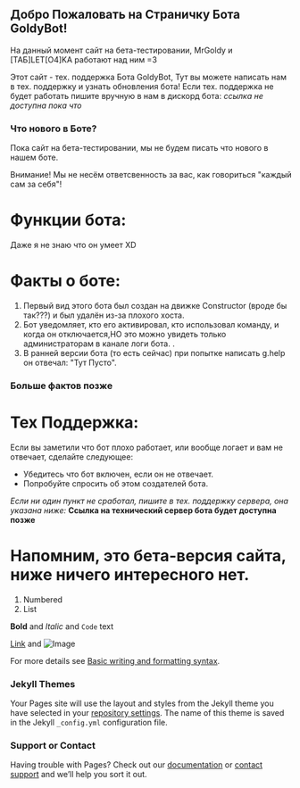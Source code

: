 ## Добро Пожаловать на Страничку Бота GoldyBot!
На данный момент сайт на бета-тестировании, MrGoldy и [ТАБ]LET[O4]KA работают над ним =3

Этот сайт - тех. поддержка Бота GoldyBot, Тут вы можете написать нам в тех. поддержку и узнать обновления бота! Если тех. поддержка не будет работать пишите вручную в нам в дискорд бота: *ссылка не доступна пока что*

### Что нового в Боте?

Пока сайт на бета-тестировании, мы не будем писать что нового в нашем боте.


Внимание! Мы не несём ответсвенность за вас, как говориться "каждый сам за себя"!

# Функции бота:

Даже я не знаю что он умеет XD

# Факты о боте:
1) Первый вид этого бота был создан на движке Constructor (вроде бы так???) и был удалён из-за плохого хоста. 
2) Бот уведомляет, кто его активировал, кто использовал команду, и когда он отключается,НО это можно увидеть только администраторам в канале логи бота. .
3) В ранней версии бота (то есть сейчас) при попытке написать g.help он отвечал: "Тут Пусто".

### Больше фактов позже  
   
# Тех Поддержка:
Если вы заметили что бот плохо работает, или вообще логает и вам не отвечает, сделайте следующее:

- Убедитесь что бот включен, если он не отвечает.
- Попробуйте спросить об этом создателей бота.

_Если ни один пункт не сработал, пишите в тех. поддержку сервера, она указана ниже:_
**Ссылка на технический сервер бота будет доступна позже**

# Напомним, это бета-версия сайта, ниже ничего интересного нет.

1. Numbered
2. List

**Bold** and _Italic_ and `Code` text

[Link](url) and ![Image](src)


For more details see [Basic writing and formatting syntax](https://docs.github.com/en/github/writing-on-github/getting-started-with-writing-and-formatting-on-github/basic-writing-and-formatting-syntax).

### Jekyll Themes

Your Pages site will use the layout and styles from the Jekyll theme you have selected in your [repository settings](https://github.com/nikitosPy/goldymine/settings/pages). The name of this theme is saved in the Jekyll `_config.yml` configuration file.

### Support or Contact

Having trouble with Pages? Check out our [documentation](https://docs.github.com/categories/github-pages-basics/) or [contact support](https://support.github.com/contact) and we’ll help you sort it out.
